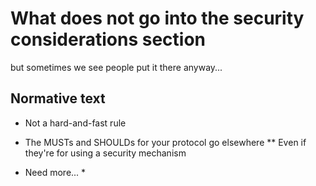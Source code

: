# What does not go into the security considerations section

but sometimes we see people put it there anyway...

## Normative text
* Not a hard-and-fast rule
* The MUSTs and SHOULDs for your protocol go elsewhere
** Even if they're for using a security mechanism


* Need more... *